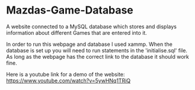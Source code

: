 # Mazdas-Game-Database
A website connected to a MySQL database which stores and displays information about different Games that are entered into it.

In order to run this webpage and database I used xammp. When the database is set up you will need to run statements in the 'initialise.sql' file. As long as the webpage has the correct link to the database it should work fine. 

Here is a youtube link for a demo of the website: https://www.youtube.com/watch?v=5ywHNq1TRiQ
